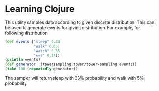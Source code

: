 # Learning Clojure

This utility samples data according to given discrete distribution. This can be used to generate events for giving distribution. For example, for following distribution

```clojure
(def events {"sleep" 0.33
             "walk" 0.05
             "watch" 0.35
             "eat" 0.27})
(println events)
(def generator  (towersampling.tower/tower-sampling events))
(take 100 (repeatedly generator))

```

The sampler will return sleep with 33% probability and walk with 5% probability.
